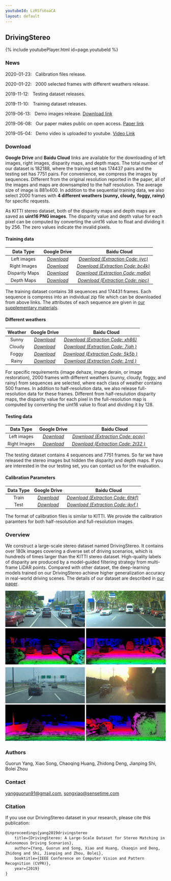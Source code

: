 ```yaml
---
youtubeId: LzRSfs6oaCA
layout: default
---
```


## DrivingStereo

{% include youtubePlayer.html id=page.youtubeId %}

### News

2020-01-23: &nbsp; Calibration files release.

2020-01-22: &nbsp; 2000 selected frames with different weathers release.

2019-11-12: &nbsp; Testing dataset releases.

2019-11-10: &nbsp; Training dataset releases.

2019-06-13: &nbsp; Demo images release. [Download link](https://drive.google.com/open?id=1T_qjjtX6UvQtLsr03EtFhBz8ZIPII7WO)

2019-06-08: &nbsp; Our paper makes public on open access. [Paper link](http://openaccess.thecvf.com/content_CVPR_2019/papers/Yang_DrivingStereo_A_Large-Scale_Dataset_for_Stereo_Matching_in_Autonomous_Driving_CVPR_2019_paper.pdf)

2019-05-04: &nbsp; Demo video is uploaded to youtube. [Video Link](https://www.youtube.com/watch?v=LzRSfs6oaCA)

### Download

**Google Drive** and **Baidu Cloud** links are available for the downloading of left images, right images, disparity maps, and depth maps. The total number of our dataset is 182188, where the training set has 174437 pairs and the testing set has 7751 pairs. For convenience, we compress the images by sequences. Different from the original resolution reported in the paper, all of the images and maps are downsampled to the half resolution. The average size of image is 881x400. In addition to the sequential training data, we also select 2000 frames with **4 different weathers (sunny, cloudy, foggy, rainy)** for specific requests.

As KITTI stereo dataset, both of the disparity maps and depth maps are saved as **uint16 PNG images**. The disparity value and depth value for each pixel can be computed by converting the uint16 value to float and dividing it by 256. The zero values indicate the invalid pixels. 

#### Training data

|    Data Type   | Google Drive | &nbsp; &nbsp; &nbsp; &nbsp; &nbsp; Baidu Cloud |
|  :----------:  | :----------: | :---------: |
|  Left images   | [*Download*](https://drive.google.com/drive/folders/1KN8BSF5KovPuNpKf0W2hScVpo70bRewI?usp=sharing) | [*Download (Extraction Code: ijyc)*](https://pan.baidu.com/s/1ZrOqBjLscc4U1Wy7eezZ7A)|
|  Right Images  | [*Download*](https://drive.google.com/drive/folders/1UG1U6iZVKsSk3Amn84bE1iFN53OKlsps?usp=sharing) | [*Download (Extraction Code: bc4k)*](https://pan.baidu.com/s/1I3ZxsKxZef2LZqDopWKf6Q) |
| Disparity Maps | [*Download*](https://drive.google.com/drive/folders/18obNjqFMzPuga6ZLN4UwCAqUjP7tQlKg?usp=sharing) | [*Download (Extraction Code: ma6a)*](https://pan.baidu.com/s/1lJpMk1nWdxKjJ7cK5dPTZA) |
|   Depth Maps   | [*Download*](https://drive.google.com/drive/folders/1kXOa9hgKfzyFeO7CxWiIia1OL7lqQEoI?usp=sharing)  | [*Download (Extraction Code: njpc)*](https://pan.baidu.com/s/1Zuzw3rhFEaP0pLE1Nb_K0w)  |

The training dataset contains 38 sequences and 174431 frames. Each sequence is compress into an individual zip file which can be downloaded from above links. The attributes of each sequence are given in [our supplementary materials](http://openaccess.thecvf.com/content_CVPR_2019/supplemental/Yang_DrivingStereo_A_Large-Scale_CVPR_2019_supplemental.pdf).

#### Different weathers

|    Weather     | Google Drive | &nbsp; &nbsp; &nbsp; &nbsp; &nbsp; Baidu Cloud |
|  :----------:  | :----------: | :---------: |
|  Sunny   | [*Download*](https://drive.google.com/drive/folders/13-rqvS0clgdyc3ZF0yMR34PHAQuZjtOA?usp=sharing) | [*Download (Extraction Code: xh86)*](https://pan.baidu.com/s/1yaxKHwjKG-BrRUTSWi-jnw)|
|  Cloudy  | [*Download*](https://drive.google.com/drive/folders/1CL6YzVfyuu2CFPNm_Bi35Flqo4gg2JnD?usp=sharing) | [*Download (Extraction Code: 7iqh )*](https://pan.baidu.com/s/1CAyDEzAgjl2OdtNjmKHxwg) |
|  Foggy   | [*Download*](https://drive.google.com/drive/folders/10Q8754kZ1sVQ3eYA0iYc5Y1ojCpdkwcy?usp=sharing) | [*Download (Extraction Code: 5k5b )*](https://pan.baidu.com/s/1skbi9AVckA_8KVZ9YuHqRg) |
|  Rainy   | [*Download*](https://drive.google.com/drive/folders/1j4wUl3D3ZOTDA3MaCsIq1hIKj2zqKCZe?usp=sharing) | [*Download (Extraction Code: 1rrd )*](https://pan.baidu.com/s/1R_oqcd8P8OE7St4KTCBc_A)  |

For specific requirements (image dehaze, image derain, or image restoration), 2000 frames with different weathers (sunny, cloudy, foggy, and rainy) from sequences are selected, where each class of weather contains 500 frames. In addition to half-resolution data, we also release full-resolution data for these frames. Different from half-resulution disparity maps, the disparity value for each pixel in the full-resolution map is computed by converting the uint16 value to float and dividing it by 128.

#### Testing data

|    Data Type   | Google Drive | &nbsp; &nbsp; &nbsp; &nbsp; &nbsp; Baidu Cloud |
|  :----------:  | :----------: | :---------: |
|  Left images   | [*Download*](https://drive.google.com/drive/folders/1x-66WX9ccTU3V76jYrgXypyuGKjFb49w?usp=sharing) | [*Download (Extraction Code: pcqv)*](https://pan.baidu.com/s/1ofByLHbQM27sCpyvisQC7A)|
|  Right Images  | [*Download*](https://drive.google.com/drive/folders/1WtNkK8QUzPnD49OPGbUrK_VA4ly1yH91?usp=sharing) | [*Download (Extraction Code: 2t32 )*](https://pan.baidu.com/s/1NEDwo94UNjZxJqBkE8Bs0A) |

The testing dataset contains 4 sequences and 7751 frames. So far we have released the stereo images but hidden the disparity and depth maps. If you are interested in the our testing set, you can contact us for the evaluation.

#### Calibration Parameters

|    Data Type   | Google Drive | &nbsp; &nbsp; &nbsp; &nbsp; &nbsp; Baidu Cloud |
|  :----------:  | :----------: | :---------: |
|     Train      | [*Download*](https://drive.google.com/drive/folders/19e-qWaOXS5L2pLtYv7T_cJX2c6a4lOaf?usp=sharing) | [*Download (Extraction Code: 6hkf)*](https://pan.baidu.com/s/1NyX7raWfviVbqthkOee4dg)|
|      Test      | [*Download*](https://drive.google.com/drive/folders/18UHu1qPC-lo28-3TdQMJrSXOgxNo_inS?usp=sharing) | [*Download (Extraction Code: ikvf )*](https://pan.baidu.com/s/1XwV2mk2e_zbY5DiH9qfnoQ) |

The format of calibration files is similar to KITTI. We provide the calibration paramters for both half-resolution and full-resolution images.

### Overview

We construct a large-scale stereo dataset named DrivingStereo. It contains over 180k images covering a diverse set of driving scenarios, which is hundreds of times larger than the KITTI stereo dataset. High-quality labels of disparity are produced by a model-guided filtering strategy from multi-frame LiDAR points. Compared with other dataset, the deep-learning models trained on our DrivingStereo achieve higher generalization accuracy in real-world driving scenes. The details of our dataset are described in [our paper](http://openaccess.thecvf.com/content_CVPR_2019/papers/Yang_DrivingStereo_A_Large-Scale_Dataset_for_Stereo_Matching_in_Autonomous_Driving_CVPR_2019_paper.pdf).

![Examples](images/drivingstereo_examples.jpg)

### Authors

Guorun Yang, Xiao Song, Chaoqing Huang, Zhidong Deng, Jianping Shi, Bolei Zhou

### Contact

yangguorun91@gmail.com, songxiao@sensetime.com

### Citation

If you use our DrivingStereo dataset in your research, please cite this publication:
```
@inproceedings{yang2019drivingstereo
    title={DrivingStereo: A Large-Scale Dataset for Stereo Matching in Autonomous Driving Scenarios},
    author={Yang, Guorun and Song, Xiao and Huang, Chaoqin and Deng, Zhidong and Shi, Jianping and Zhou, Bolei},
    booktitle={IEEE Conference on Computer Vision and Pattern Recognition (CVPR)},
    year={2019}
}
```
